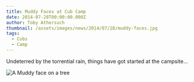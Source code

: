 ```yaml
---
title: Muddy Faces at Cub Camp
date: 2014-07-28T00:00:00.000Z
author: Toby Athersuch
thumbnail: /assets/images/news/2014/07/28/muddy-faces.jpg
tags:
  - Cubs
  - Camp
---
```


Undeterred by the torrential rain, things have got started at the campsite…

![A Muddy face on a tree](/assets/images/news/2014/07/28/muddy-faces.jpg)